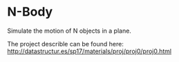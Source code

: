 # N-Body
Simulate the motion of N objects in a plane.

The project describle can be found here:
http://datastructur.es/sp17/materials/proj/proj0/proj0.html
